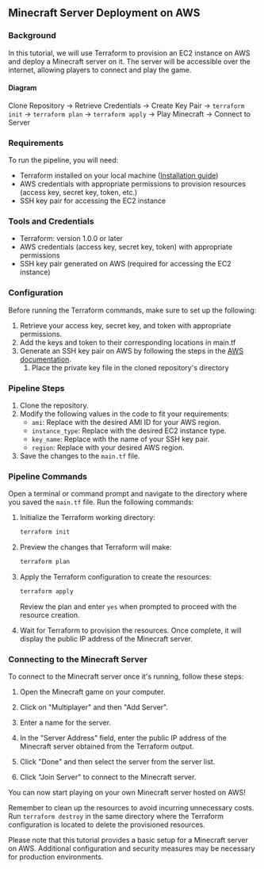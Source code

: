 ## Minecraft Server Deployment on AWS

### Background

In this tutorial, we will use Terraform to provision an EC2 instance on AWS and deploy a Minecraft server on it. The server will be accessible over the internet, allowing players to connect and play the game.

#### Diagram

Clone Repository -> Retrieve Credentials -> Create Key Pair -> `terraform init` -> `terraform plan` -> `terraform apply` -> Play Minecraft -> Connect to Server

### Requirements

To run the pipeline, you will need:

- Terraform installed on your local machine ([Installation guide](https://learn.hashicorp.com/tutorials/terraform/install-cli))
- AWS credentials with appropriate permissions to provision resources (access key, secret key, token, etc.)
- SSH key pair for accessing the EC2 instance

### Tools and Credentials

- Terraform: version 1.0.0 or later
- AWS credentials (access key, secret key, token) with appropriate permissions
- SSH key pair generated on AWS (required for accessing the EC2 instance)

### Configuration

Before running the Terraform commands, make sure to set up the following:

1. Retrieve your access key, secret key, and token with appropriate permissions.
2. Add the keys and token to their corresponding locations in main.tf
2. Generate an SSH key pair on AWS by following the steps in the [AWS documentation](https://docs.aws.amazon.com/AWSEC2/latest/UserGuide/ec2-key-pairs.html#prepare-key-pair).
   1. Place the private key file in the cloned repository's directory

### Pipeline Steps

1. Clone the repository.
2. Modify the following values in the code to fit your requirements:
   - `ami`: Replace with the desired AMI ID for your AWS region.
   - `instance_type`: Replace with the desired EC2 instance type.
   - `key_name`: Replace with the name of your SSH key pair.
   - `region`: Replace with your desired AWS region.
3. Save the changes to the `main.tf` file.

### Pipeline Commands

Open a terminal or command prompt and navigate to the directory where you saved the `main.tf` file. Run the following commands:

1. Initialize the Terraform working directory:

   ```bash
   terraform init
   ```

2. Preview the changes that Terraform will make:

   ```bash
   terraform plan
   ```

3. Apply the Terraform configuration to create the resources:

   ```bash
   terraform apply
   ```

   Review the plan and enter `yes` when prompted to proceed with the resource creation.

4. Wait for Terraform to provision the resources. Once complete, it will display the public IP address of the Minecraft server.

### Connecting to the Minecraft Server

To connect to the Minecraft server once it's running, follow these steps:

1. Open the Minecraft game on your computer.

2. Click on "Multiplayer" and then "Add Server".

3. Enter a name for the server.

4. In the "Server Address" field, enter the public IP address of the Minecraft server obtained from the Terraform output.

5. Click "Done" and then select the server from the server list.

6. Click "Join Server" to connect to the Minecraft server.

You can now start playing on your own Minecraft server hosted on AWS!

Remember to clean up the resources to avoid incurring unnecessary costs. Run `terraform destroy` in the same directory where the Terraform configuration is located to delete the provisioned resources.

Please note that this tutorial provides a basic setup for a Minecraft server on AWS. Additional configuration and security measures may be necessary for production environments.
